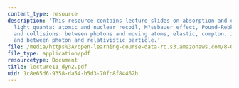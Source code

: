 ```yaml
---
content_type: resource
description: 'This resource contains lecture slides on absorption and emission of
  light quanta: atomic and nuclear recoil, M?ssbauer effect, Pound-Rebka experiment,
  and collisions: between photons and moving atoms, elastic, compton, inverse compton,
  and between photon and relativistic particle.'
file: /media/https%3A/open-learning-course-data-rc.s3.amazonaws.com/8-033-relativity-fall-2006/1c8e65d69358da54b5d370fc8f84462b_lecture11_dyn2.pdf
file_type: application/pdf
resourcetype: Document
title: lecture11_dyn2.pdf
uid: 1c8e65d6-9358-da54-b5d3-70fc8f84462b
---
```

